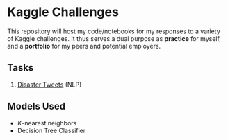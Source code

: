 # Kaggle Challenges

This repository will host my code/notebooks for my responses to a variety of Kaggle challenges. It thus serves a dual purpose as **practice** for myself, and a **portfolio** for my peers and potential employers.

## Tasks

1. [Disaster Tweets](https://github.com/robpasternak/PasternakKaggle/tree/main/NLP/001_DisasterTweets) (NLP)

## Models Used
- _K_-nearest neighbors
- Decision Tree Classifier
